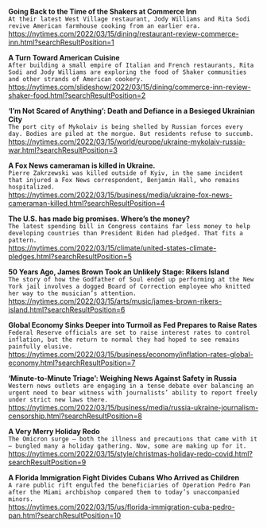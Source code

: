 **Going Back to the Time of the Shakers at Commerce Inn**\
`At their latest West Village restaurant, Jody Williams and Rita Sodi revive American farmhouse cooking from an earlier era.`\
https://nytimes.com/2022/03/15/dining/restaurant-review-commerce-inn.html?searchResultPosition=1

**A Turn Toward American Cuisine**\
`After building a small empire of Italian and French restaurants, Rita Sodi and Jody Williams are exploring the food of Shaker communities and other strands of American cookery.`\
https://nytimes.com/slideshow/2022/03/15/dining/commerce-inn-review-shaker-food.html?searchResultPosition=2

**‘I’m Not Scared of Anything’: Death and Defiance in a Besieged Ukrainian City**\
`The port city of Mykolaiv is being shelled by Russian forces every day. Bodies are piled at the morgue. But residents refuse to succumb.`\
https://nytimes.com/2022/03/15/world/europe/ukraine-mykolaiv-russia-war.html?searchResultPosition=3

**A Fox News cameraman is killed in Ukraine.**\
`Pierre Zakrzewski was killed outside of Kyiv, in the same incident that injured a Fox News correspondent, Benjamin Hall, who remains hospitalized.`\
https://nytimes.com/2022/03/15/business/media/ukraine-fox-news-cameraman-killed.html?searchResultPosition=4

**The U.S. has made big promises. Where’s the money?**\
`The latest spending bill in Congress contains far less money to help developing countries than President Biden had pledged. That fits a pattern.`\
https://nytimes.com/2022/03/15/climate/united-states-climate-pledges.html?searchResultPosition=5

**50 Years Ago, James Brown Took an Unlikely Stage: Rikers Island**\
`The story of how the Godfather of Soul ended up performing at the New York jail involves a dogged Board of Correction employee who knitted her way to the musician’s attention.`\
https://nytimes.com/2022/03/15/arts/music/james-brown-rikers-island.html?searchResultPosition=6

**Global Economy Sinks Deeper into Turmoil as Fed Prepares to Raise Rates**\
`Federal Reserve officials are set to raise interest rates to control inflation, but the return to normal they had hoped to see remains painfully elusive.`\
https://nytimes.com/2022/03/15/business/economy/inflation-rates-global-economy.html?searchResultPosition=7

**‘Minute-to-Minute Triage’: Weighing News Against Safety in Russia**\
`Western news outlets are engaging in a tense debate over balancing an urgent need to bear witness with journalists’ ability to report freely under strict new laws there.`\
https://nytimes.com/2022/03/15/business/media/russia-ukraine-journalism-censorship.html?searchResultPosition=8

**A Very Merry Holiday Redo**\
`The Omicron surge — both the illness and precautions that came with it — bungled many a holiday gathering. Now, some are making up for it.`\
https://nytimes.com/2022/03/15/style/christmas-holiday-redo-covid.html?searchResultPosition=9

**A Florida Immigration Fight Divides Cubans Who Arrived as Children**\
`A rare public rift engulfed the beneficiaries of Operation Pedro Pan after the Miami archbishop compared them to today’s unaccompanied minors.`\
https://nytimes.com/2022/03/15/us/florida-immigration-cuba-pedro-pan.html?searchResultPosition=10

